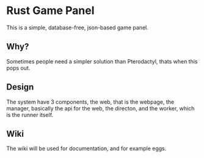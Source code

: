 # Rust Game Panel

This is a simple, database-free, json-based game panel.

## Why?

Sometimes people need a simpler solution than Pterodactyl, thats when this pops out.

## Design

The system have 3 components, the web, that is the webpage, the manager, basically the api for the web, the directon, and the worker, which is the runner itself.

## Wiki

The wiki will be used for documentation, and for example eggs.
